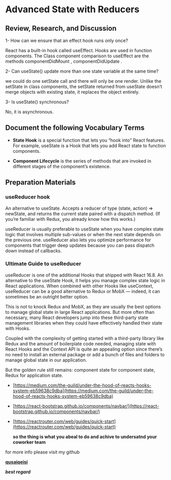 # Advanced State with Reducers

## Review, Research, and Discussion

1- How can we ensure that an effect hook runs only once?

  React has a built-in hook called useEffect. Hooks are used in function components. The Class component comparison to useEffect are the methods componentDidMount , componentDidUpdate .

2- Can useState() update more than one state variable at the same time?

  we could do one setState call and there will only be one render. Unlike the setState in class components, the setState returned from useState doesn’t merge objects with existing state, it replaces the object entirely.

3- Is useState() synchronous?

  No, it is asynchronous.

## Document the following Vocabulary Terms

- **State Hook** is a special function that lets you “hook into” React features. For example, useState is a Hook that lets you add React state to function components.

- **Component Lifecycle** is the series of methods that are invoked in different stages of the component’s existence.

## Preparation Materials

### useReducer hook

  An alternative to useState. Accepts a reducer of type (state, action) => newState, and returns the current state paired with a dispatch method. (If you’re familiar with Redux, you already know how this works.)

  useReducer is usually preferable to useState when you have complex state logic that involves multiple sub-values or when the next state depends on the previous one. useReducer also lets you optimize performance for components that trigger deep updates because you can pass dispatch down instead of callbacks.

### Ultimate Guide to useReducer

  useReducer is one of the additional Hooks that shipped with React 16.8. An alternative to the useState Hook, it helps you manage complex state logic in React applications. When combined with other Hooks like useContext, useReducer can be a good alternative to Redux or MobX — indeed, it can sometimes be an outright better option.

  This is not to knock Redux and MobX, as they are usually the best options to manage global state in large React applications. But more often than necessary, many React developers jump into these third-party state management libraries when they could have effectively handled their state with Hooks.

  Coupled with the complexity of getting started with a third-party library like Redux and the amount of boilerplate code needed, managing state with React Hooks and the Context API is quite an appealing option since there’s no need to install an external package or add a bunch of files and folders to manage global state in our application.

  But the golden rule still remains: component state for component state, Redux for application state.
  

  
- [https://medium.com/the-guild/under-the-hood-of-reacts-hooks-system-eb59638c9dba](https://medium.com/the-guild/under-the-hood-of-reacts-hooks-system-eb59638c9dba)

- [https://react-bootstrap.github.io/components/navbar/](https://react-bootstrap.github.io/components/navbar/)

- [https://reactrouter.com/web/guides/quick-start](https://reactrouter.com/web/guides/quick-start)

  **so the thing is what you abeal to do and achive to undersatnd your coworker team**


for more info please visit my github

**[qusaiqeisi](https://github.com/qusaiqeisi)**
 
 ***best regard*** 